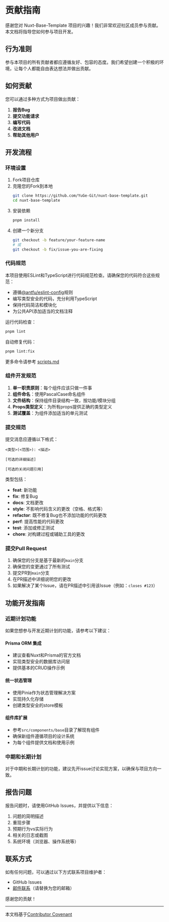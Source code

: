 # 贡献指南

感谢您对 Nuxt-Base-Template 项目的兴趣！我们非常欢迎社区成员参与贡献。本文档将指导您如何参与项目开发。

## 行为准则

参与本项目的所有贡献者都应遵循友好、包容的态度。我们希望创建一个积极的环境，让每个人都能自由表达想法并做出贡献。

## 如何贡献

您可以通过多种方式为项目做出贡献：

1. **报告Bug**
2. **提交功能请求**
3. **编写代码**
4. **改进文档**
5. **帮助其他用户**

## 开发流程

### 环境设置

1. Fork项目仓库
2. 克隆您的Fork到本地
   ```bash
   git clone https://github.com/YuGe-Git/nuxt-base-template.git
   cd nuxt-base-template
   ```
3. 安装依赖
   ```bash
   pnpm install
   ```
4. 创建一个新分支
   ```bash
   git checkout -b feature/your-feature-name
   # 或
   git checkout -b fix/issue-you-are-fixing
   ```

### 代码规范

本项目使用ESLint和TypeScript进行代码规范检查。请确保您的代码符合这些规范：

- 遵循[@antfu/eslint-config](https://github.com/antfu/eslint-config)规则
- 编写类型安全的代码，充分利用TypeScript
- 保持代码简洁和模块化
- 为公共API添加适当的文档注释

运行代码检查：

```bash
pnpm lint
```

自动修复代码：

```bash
pnpm lint:fix

```

更多命令请参考 [scripts.md](docs/scripts.md)

### 组件开发规范

1. **单一职责原则**：每个组件应该只做一件事
2. **组件命名**：使用PascalCase命名组件
3. **文件结构**：保持组件目录结构一致，按功能/模块分组
4. **Props类型定义**：为所有props提供正确的类型定义
5. **测试覆盖**：为组件添加适当的单元测试

### 提交规范

提交消息应遵循以下格式：

```
<类型>(<范围>): <描述>

[可选的详细描述]

[可选的关闭问题引用]
```

类型包括：
- **feat**: 新功能
- **fix**: 修复Bug
- **docs**: 文档更改
- **style**: 不影响代码含义的更改（空格、格式等）
- **refactor**: 既不修复Bug也不添加功能的代码更改
- **perf**: 提高性能的代码更改
- **test**: 添加或修正测试
- **chore**: 对构建过程或辅助工具的更改

### 提交Pull Request

1. 确保您的分支是基于最新的`main`分支
2. 确保您的变更通过了所有测试
3. 提交PR到`main`分支
4. 在PR描述中详细说明您的更改
5. 如果解决了某个Issue，请在PR描述中引用该Issue（例如：`closes #123`）

## 功能开发指南

### 近期计划功能

如果您想参与开发近期计划的功能，请参考以下建议：

#### Prisma ORM 集成

- 建议查看Nuxt和Prisma的官方文档
- 实现类型安全的数据库访问层
- 提供基本的CRUD操作示例

#### 统一状态管理

- 使用Pinia作为状态管理解决方案
- 实现持久化存储
- 创建类型安全的store模板

#### 组件库扩展

- 参考`src/components/base`目录了解现有组件
- 确保新组件遵循项目的设计系统
- 为每个组件提供文档和使用示例

### 中期和长期计划

对于中期和长期计划的功能，建议先开issue讨论实现方案，以确保与项目方向一致。

## 报告问题

报告问题时，请使用GitHub Issues，并提供以下信息：

1. 问题的简明描述
2. 重现步骤
3. 预期行为vs实际行为
4. 相关的日志或截图
5. 系统环境（浏览器、操作系统等）

## 联系方式

如有任何问题，可以通过以下方式联系项目维护者：

- GitHub Issues
- [邮件联系](mailto:your-email@example.com)（请替换为您的邮箱）

感谢您的贡献！

---

本文档基于[Contributor Covenant](https://www.contributor-covenant.org/) 